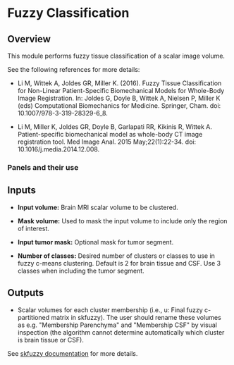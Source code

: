 # Fuzzy Classification

## Overview

This module performs fuzzy tissue classification of a scalar image volume.

See the following references for more details:

- Li M, Wittek A, Joldes GR, Miller K. (2016). Fuzzy Tissue Classification for Non-Linear Patient-Specific Biomechanical Models for Whole-Body Image Registration. In: Joldes G, Doyle B, Wittek A, Nielsen P, Miller K (eds) Computational Biomechanics for Medicine. Springer, Cham. doi: 10.1007/978-3-319-28329-6_8.

- Li M, Miller K, Joldes GR, Doyle B, Garlapati RR, Kikinis R, Wittek A. Patient-specific biomechanical model as whole-body CT image registration tool. Med Image Anal. 2015 May;22(1):22-34. doi: 10.1016/j.media.2014.12.008.

### Panels and their use

## Inputs

- **Input volume:** Brain MRI scalar volume to be clustered.

- **Mask volume:** Used to mask the input volume to include only the region of interest.

- **Input tumor mask:** Optional mask for tumor segment.

- **Number of classes:** Desired number of clusters or classes to use in fuzzy c-means clustering. Default is 2 for brain tissue and CSF. Use 3 classes when including the tumor segment.

## Outputs

- Scalar volumes for each cluster membership (i.e., u: Final fuzzy c-partitioned matrix in skfuzzy).
  The user should rename these volumes as e.g. "Membership Parenchyma" and "Membership CSF" by visual inspection (the algorithm cannot determine automatically which cluster is brain tissue or CSF).

See [skfuzzy documentation](https://pythonhosted.org/scikit-fuzzy/api/skfuzzy.html#cmeans) for more details.
